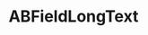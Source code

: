 ---
title: ABFieldLongText
layout: module
mod: 'module:ABFieldLongText'
category: platform-dataFields
---
